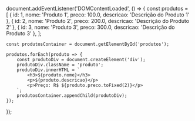 document.addEventListener('DOMContentLoaded', () => {
    const produtos = [
        { id: 1, nome: 'Produto 1', preco: 100.0, descricao: 'Descrição do Produto 1' },
        { id: 2, nome: 'Produto 2', preco: 200.0, descricao: 'Descrição do Produto 2' },
        { id: 3, nome: 'Produto 3', preco: 300.0, descricao: 'Descrição do Produto 3' },
    ];

    const produtosContainer = document.getElementById('produtos');

    produtos.forEach(produto => {
        const produtoDiv = document.createElement('div');
        produtoDiv.className = 'produto';
        produtoDiv.innerHTML = `
            <h3>${produto.nome}</h3>
            <p>${produto.descricao}</p>
            <p>Preço: R$ ${produto.preco.toFixed(2)}</p>
        `;
        produtosContainer.appendChild(produtoDiv);
    });
});
